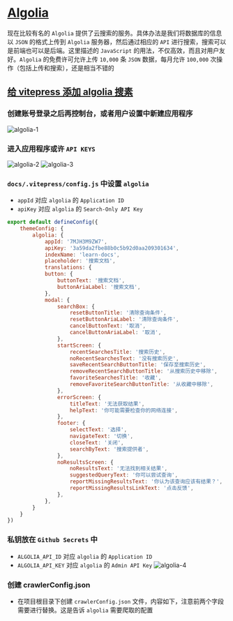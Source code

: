 # [Algolia](https://www.algolia.com/apps/7MJH3M9ZW7/dashboard)
现在比较有名的 `Algolia` 提供了云搜索的服务。具体办法是我们将数据库的信息以 `JSON` 的格式上传到 `Algolia` 服务器，然后通过相应的 `API` 进行搜索，搜索可以是前端也可以是后端。这里描述的 `JavaScript` 的用法，不仅高效，而且对用户友好。`Algolia` 的免费许可允许上传 `10,000` 条 `JSON` 数据，每月允许 `100,000` 次操作（包括上传和搜索），还是相当不错的

## [给 vitepress 添加 algolia 搜素](https://www.bilibili.com/video/BV1eG4y1g7Kj/?spm_id_from=333.337.search-card.all.click&vd_source=72c1937b435748e4a56cde30b7eddb8c)

### 创建账号登录之后再控制台，或者用户设置中新建应用程序
![algolia-1](/algolia-1.jpg)

### 进入应用程序或许 `API KEYS`
![algolia-2](/algolia-2.jpg)
![algolia-3](/algolia-3.jpg)

### `docs/.vitepress/config.js` 中设置 `algolia`
- `appId` 对应 `algolia` 的 `Application ID`
- `apiKey` 对应 `algolia` 的 `Search-Only API Key`
``` js
export default defineConfig({
    themeConfig: {
        algolia: {
            appId: '7MJH3M9ZW7',
            apiKey: '3a59da2fbe88b0c5b92d0aa209301634',
            indexName: 'learn-docs',
            placeholder: '搜索文档',
            translations: {
            button: {
                buttonText: '搜索文档',
                buttonAriaLabel: '搜索文档',
            },
            modal: {
                searchBox: {
                    resetButtonTitle: '清除查询条件',
                    resetButtonAriaLabel: '清除查询条件',
                    cancelButtonText: '取消',
                    cancelButtonAriaLabel: '取消',
                },
                startScreen: {
                    recentSearchesTitle: '搜索历史',
                    noRecentSearchesText: '没有搜索历史',
                    saveRecentSearchButtonTitle: '保存至搜索历史',
                    removeRecentSearchButtonTitle: '从搜索历史中移除',
                    favoriteSearchesTitle: '收藏',
                    removeFavoriteSearchButtonTitle: '从收藏中移除',
                },
                errorScreen: {
                    titleText: '无法获取结果',
                    helpText: '你可能需要检查你的网络连接',
                },
                footer: {
                    selectText: '选择',
                    navigateText: '切换',
                    closeText: '关闭',
                    searchByText: '搜索提供者',
                },
                noResultsScreen: {
                    noResultsText: '无法找到相关结果',
                    suggestedQueryText: '你可以尝试查询',
                    reportMissingResultsText: '你认为该查询应该有结果？',
                    reportMissingResultsLinkText: '点击反馈',
                },
            },
        }
    }
})
```

### 私钥放在 `Github Secrets` 中
- `ALGOLIA_API_ID` 对应 `algolia` 的 `Application ID`
- `ALGOLIA_API_KEY` 对应 `algolia` 的 `Admin API Key`
![algolia-4](/algolia-4.jpg)

### 创建 crawlerConfig.json
- 在项目根目录下创建 `crawlerConfig.json` 文件，内容如下，注意前两个字段需要进行替换。这是告诉 `algolia` 需要爬取的配置
``` json

```
